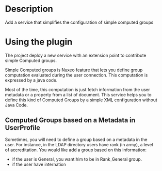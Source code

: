 # Description
Add a service that simplifies the configuration of simple computed groups

# Using the plugin

The project deploy a new service with an extension point to contribute simple Computed groups.

Simple Computed groups is Nuxeo feature that lets you define group computation evaluated during the user connection. This computation is expressed by a java code.

Most of the time, this computation is just fetch information from the user metadata or a property from a list of document. This service helps you to define this kind of Computed Groups by a simple XML configuration without Java Code.

## Computed Groups based on a Metadata in UserProfile

Sometimes, you will need to define a group based on a metadata in the user. For instance, in the LDAP directory users have rank (in army), a level of accreditation. You would like add a group based on this information:

* if the user is General, you want him to be in Rank_General group.
* if the user have internation 